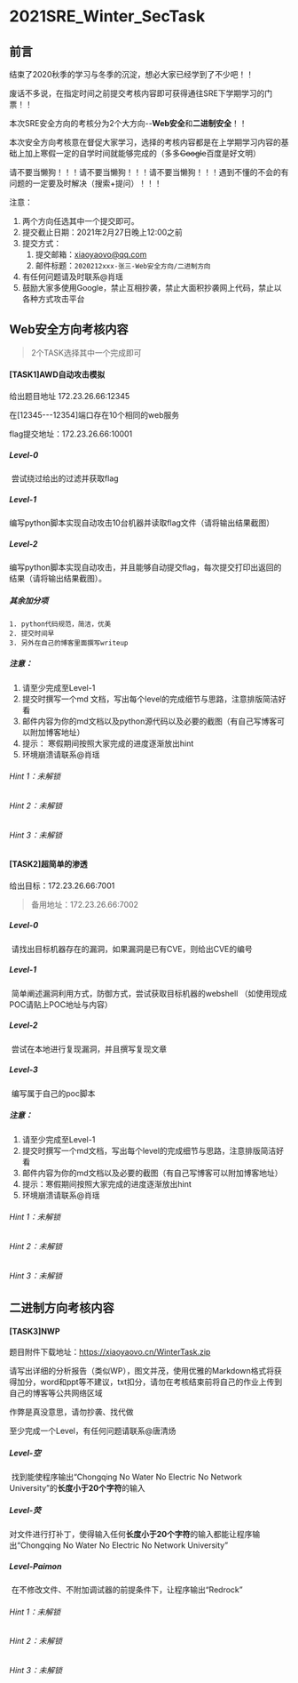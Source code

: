 # 2021SRE_Winter_SecTask

## 前言

结束了2020秋季的学习与冬季的沉淀，想必大家已经学到了不少吧！！

废话不多说，在指定时间之前提交考核内容即可获得通往SRE下学期学习的门票！！

本次SRE安全方向的考核分为2个大方向--**Web安全**和**二进制安全**！！

本次安全方向考核意在督促大家学习，选择的考核内容都是在上学期学习内容的基础上加上寒假一定的自学时间就能够完成的（多多~~Google~~百度是好文明）

请不要当懒狗！！！请不要当懒狗！！！请不要当懒狗！！！遇到不懂的不会的有问题的一定要及时解决（搜索+提问）！！！

注意：

1. 两个方向任选其中一个提交即可。
2. 提交截止日期：2021年2月27日晚上12:00之前
3. 提交方式：
   1. 提交邮箱：xiaoyaovo@qq.com
   3. 邮件标题：`2020212xxx-张三-Web安全方向/二进制方向`
4. 有任何问题请及时联系@肖瑶
5. 鼓励大家多使用Google，禁止互相抄袭，禁止大面积抄袭网上代码，禁止以各种方式攻击平台

## Web安全方向考核内容

>  2个TASK选择其中一个完成即可

#### [TASK1]AWD自动攻击模拟

给出题目地址 172.23.26.66:12345

在[12345---12354]端口存在10个相同的web服务

flag提交地址：172.23.26.66:10001

##### **Level-0**

​	尝试绕过给出的过滤并获取flag

##### **Level-1**

​	编写python脚本实现自动攻击10台机器并读取flag文件（请将输出结果截图）

##### **Level-2**

​	编写python脚本实现自动攻击，并且能够自动提交flag，每次提交打印出返回的结果（请将输出结果截图）。

##### **其余加分项**

 	1. python代码规范，简洁，优美
 	2. 提交时间早
 	3. 另外在自己的博客里面撰写writeup

##### **注意：**

1. 请至少完成至Level-1
2. 提交时撰写一个md 文档，写出每个level的完成细节与思路，注意排版简洁好看
3. 邮件内容为你的md文档以及python源代码以及必要的截图（有自己写博客可以附加博客地址）
4. 提示： 寒假期间按照大家完成的进度逐渐放出hint
6. 环境崩溃请联系@肖瑶

###### Hint 1：未解锁

###### Hint 2：未解锁

###### Hint 3：未解锁

#### [TASK2]超简单的渗透

给出目标：172.23.26.66:7001

> 备用地址：172.23.26.66:7002

##### **Level-0**

​	请找出目标机器存在的漏洞，如果漏洞是已有CVE，则给出CVE的编号

##### **Level-1**

​	简单阐述漏洞利用方式，防御方式，尝试获取目标机器的webshell （如使用现成POC请贴上POC地址与内容）

##### **Level-2**

​	尝试在本地进行复现漏洞，并且撰写复现文章

##### **Level-3**

​	编写属于自己的poc脚本

##### **注意：**

1. 请至少完成至Level-1
2. 提交时撰写一个md文档，写出每个level的完成细节与思路，注意排版简洁好看
3. 邮件内容为你的md文档以及必要的截图（有自己写博客可以附加博客地址）
4. 提示：寒假期间按照大家完成的进度逐渐放出hint
6. 环境崩溃请联系@肖瑶

###### Hint 1：未解锁

###### Hint 2：未解锁

###### Hint 3：未解锁

## 二进制方向考核内容

#### [TASK3]NWP

题目附件下载地址：https://xiaoyaovo.cn/WinterTask.zip

请写出详细的分析报告（类似WP），图文并茂，使用优雅的Markdown格式将获得加分，word和ppt等不建议，txt扣分，请勿在考核结束前将自己的作业上传到自己的博客等公共网络区域

作弊是真没意思，请勿抄袭、找代做

至少完成一个Level，有任何问题请联系@唐清炀

##### Level-空

​	找到能使程序输出“Chongqing No Water No Electric No Network University”的**长度小于20个字符**的输入

##### Level-荧

​	对文件进行打补丁，使得输入任何**长度小于20个字符**的输入都能让程序输出“Chongqing No Water No Electric No Network University”

##### Level-Paimon

​	在不修改文件、不附加调试器的前提条件下，让程序输出“Redrock”

###### Hint 1：未解锁

###### Hint 2：未解锁

###### Hint 3：未解锁
